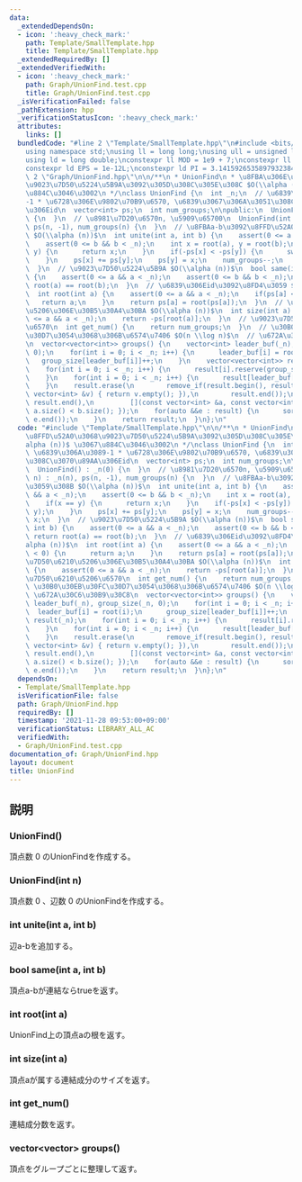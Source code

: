 ```yaml
---
data:
  _extendedDependsOn:
  - icon: ':heavy_check_mark:'
    path: Template/SmallTemplate.hpp
    title: Template/SmallTemplate.hpp
  _extendedRequiredBy: []
  _extendedVerifiedWith:
  - icon: ':heavy_check_mark:'
    path: Graph/UnionFind.test.cpp
    title: Graph/UnionFind.test.cpp
  _isVerificationFailed: false
  _pathExtension: hpp
  _verificationStatusIcon: ':heavy_check_mark:'
  attributes:
    links: []
  bundledCode: "#line 2 \"Template/SmallTemplate.hpp\"\n#include <bits/stdc++.h>\n\
    using namespace std;\nusing ll = long long;\nusing ull = unsigned long long;\n\
    using ld = long double;\nconstexpr ll MOD = 1e9 + 7;\nconstexpr ll INF = 1e+18;\n\
    constexpr ld EPS = 1e-12L;\nconstexpr ld PI = 3.14159265358979323846L;\n#line\
    \ 2 \"Graph/UnionFind.hpp\"\n\n/**\n * UnionFind\n * \u8FBA\u306E\u8FFD\u52A0\u3068\
    \u9023\u7D50\u5224\u5B9A\u3092\u305D\u308C\u305E\u308C $O(\\alpha (n))$ \u3067\
    \u884C\u3046\u3002\n */\nclass UnionFind {\n  int _n;\n  // \u6839\u306A\u3089\
    -1 * \u6728\u306E\u9802\u70B9\u6570, \u6839\u3067\u306A\u3051\u308C\u3070\u89AA\
    \u306Eid\n  vector<int> ps;\n  int num_groups;\n\npublic:\n  UnionFind() : _n(0)\
    \ {\n  }\n  // \u8981\u7D20\u6570n, \u5909\u65700\n  UnionFind(int n) : _n(n),\
    \ ps(n, -1), num_groups(n) {\n  }\n  // \u8FBAa-b\u3092\u8FFD\u52A0\u3059\u308B\
    \ $O(\\alpha (n))$\n  int unite(int a, int b) {\n    assert(0 <= a && a < _n);\n\
    \    assert(0 <= b && b < _n);\n    int x = root(a), y = root(b);\n    if(x ==\
    \ y) {\n      return x;\n    }\n    if(-ps[x] < -ps[y]) {\n      swap(x, y);\n\
    \    }\n    ps[x] += ps[y];\n    ps[y] = x;\n    num_groups--;\n    return x;\n\
    \  }\n  // \u9023\u7D50\u5224\u5B9A $O(\\alpha (n))$\n  bool same(int a, int b)\
    \ {\n    assert(0 <= a && a < _n);\n    assert(0 <= b && b < _n);\n    return\
    \ root(a) == root(b);\n  }\n  // \u6839\u306Eid\u3092\u8FD4\u3059 $O(\\alpha (n))$\n\
    \  int root(int a) {\n    assert(0 <= a && a < _n);\n    if(ps[a] < 0) {\n   \
    \   return a;\n    }\n    return ps[a] = root(ps[a]);\n  }\n  // \u9023\u7D50\u6210\
    \u5206\u306E\u30B5\u30A4\u30BA $O(\\alpha (n))$\n  int size(int a) {\n    assert(0\
    \ <= a && a < _n);\n    return -ps[root(a)];\n  }\n  // \u9023\u7D50\u6210\u5206\
    \u6570\n  int get_num() {\n    return num_groups;\n  }\n  // \u30B0\u30EB\u30FC\
    \u30D7\u3054\u3068\u306B\u6574\u7406 $O(n \\log n)$\n  // \u672A\u30C6\u30B9\u30C8\
    \n  vector<vector<int>> groups() {\n    vector<int> leader_buf(_n), group_size(_n,\
    \ 0);\n    for(int i = 0; i < _n; i++) {\n      leader_buf[i] = root(i);\n   \
    \   group_size[leader_buf[i]]++;\n    }\n    vector<vector<int>> result(_n);\n\
    \    for(int i = 0; i < _n; i++) {\n      result[i].reserve(group_size[i]);\n\
    \    }\n    for(int i = 0; i < _n; i++) {\n      result[leader_buf[i]].emplace_back(i);\n\
    \    }\n    result.erase(\n        remove_if(result.begin(), result.end(), [](const\
    \ vector<int> &v) { return v.empty(); }),\n        result.end());\n    sort(result.begin(),\
    \ result.end(),\n         [](const vector<int> &a, const vector<int> &b) { return\
    \ a.size() < b.size(); });\n    for(auto &&e : result) {\n      sort(e.begin(),\
    \ e.end());\n    }\n    return result;\n  }\n};\n"
  code: "#include \"Template/SmallTemplate.hpp\"\n\n/**\n * UnionFind\n * \u8FBA\u306E\
    \u8FFD\u52A0\u3068\u9023\u7D50\u5224\u5B9A\u3092\u305D\u308C\u305E\u308C $O(\\\
    alpha (n))$ \u3067\u884C\u3046\u3002\n */\nclass UnionFind {\n  int _n;\n  //\
    \ \u6839\u306A\u3089-1 * \u6728\u306E\u9802\u70B9\u6570, \u6839\u3067\u306A\u3051\
    \u308C\u3070\u89AA\u306Eid\n  vector<int> ps;\n  int num_groups;\n\npublic:\n\
    \  UnionFind() : _n(0) {\n  }\n  // \u8981\u7D20\u6570n, \u5909\u65700\n  UnionFind(int\
    \ n) : _n(n), ps(n, -1), num_groups(n) {\n  }\n  // \u8FBAa-b\u3092\u8FFD\u52A0\
    \u3059\u308B $O(\\alpha (n))$\n  int unite(int a, int b) {\n    assert(0 <= a\
    \ && a < _n);\n    assert(0 <= b && b < _n);\n    int x = root(a), y = root(b);\n\
    \    if(x == y) {\n      return x;\n    }\n    if(-ps[x] < -ps[y]) {\n      swap(x,\
    \ y);\n    }\n    ps[x] += ps[y];\n    ps[y] = x;\n    num_groups--;\n    return\
    \ x;\n  }\n  // \u9023\u7D50\u5224\u5B9A $O(\\alpha (n))$\n  bool same(int a,\
    \ int b) {\n    assert(0 <= a && a < _n);\n    assert(0 <= b && b < _n);\n   \
    \ return root(a) == root(b);\n  }\n  // \u6839\u306Eid\u3092\u8FD4\u3059 $O(\\\
    alpha (n))$\n  int root(int a) {\n    assert(0 <= a && a < _n);\n    if(ps[a]\
    \ < 0) {\n      return a;\n    }\n    return ps[a] = root(ps[a]);\n  }\n  // \u9023\
    \u7D50\u6210\u5206\u306E\u30B5\u30A4\u30BA $O(\\alpha (n))$\n  int size(int a)\
    \ {\n    assert(0 <= a && a < _n);\n    return -ps[root(a)];\n  }\n  // \u9023\
    \u7D50\u6210\u5206\u6570\n  int get_num() {\n    return num_groups;\n  }\n  //\
    \ \u30B0\u30EB\u30FC\u30D7\u3054\u3068\u306B\u6574\u7406 $O(n \\log n)$\n  //\
    \ \u672A\u30C6\u30B9\u30C8\n  vector<vector<int>> groups() {\n    vector<int>\
    \ leader_buf(_n), group_size(_n, 0);\n    for(int i = 0; i < _n; i++) {\n    \
    \  leader_buf[i] = root(i);\n      group_size[leader_buf[i]]++;\n    }\n    vector<vector<int>>\
    \ result(_n);\n    for(int i = 0; i < _n; i++) {\n      result[i].reserve(group_size[i]);\n\
    \    }\n    for(int i = 0; i < _n; i++) {\n      result[leader_buf[i]].emplace_back(i);\n\
    \    }\n    result.erase(\n        remove_if(result.begin(), result.end(), [](const\
    \ vector<int> &v) { return v.empty(); }),\n        result.end());\n    sort(result.begin(),\
    \ result.end(),\n         [](const vector<int> &a, const vector<int> &b) { return\
    \ a.size() < b.size(); });\n    for(auto &&e : result) {\n      sort(e.begin(),\
    \ e.end());\n    }\n    return result;\n  }\n};\n"
  dependsOn:
  - Template/SmallTemplate.hpp
  isVerificationFile: false
  path: Graph/UnionFind.hpp
  requiredBy: []
  timestamp: '2021-11-28 09:53:00+09:00'
  verificationStatus: LIBRARY_ALL_AC
  verifiedWith:
  - Graph/UnionFind.test.cpp
documentation_of: Graph/UnionFind.hpp
layout: document
title: UnionFind
---
```


## 説明

### UnionFind()
頂点数 $0$ のUnionFindを作成する。

### UnionFind(int n)
頂点数 $0$ 、辺数 $0$ のUnionFindを作成する。

### int unite(int a, int b)
辺a-bを追加する。

### bool same(int a, int b)
頂点a-bが連結ならtrueを返す。

### int root(int a)
UnionFind上の頂点aの根を返す。

### int size(int a)
頂点aが属する連結成分のサイズを返す。

### int get_num()
連結成分数を返す。

### vector<vector<int>> groups()
頂点をグループごとに整理して返す。